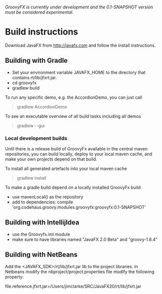 _GroovyFX is currently under development and the 0.1-SNAPSHOT version must be considered experimental_.

Build instructions
==================
Download JavaFX from http://javafx.com and follow the install instructions.

Building with Gradle
--------------------
* Set your environment variable JAVAFX_HOME to the directory that contains rt/lib/jfxrt.jar.
* cd groovyfx
* gradlew build

To run any specific demo, e.g. the AccordionDemo, you can just call
> gradlew AccordionDemo

To see an executable overview of all build tasks including all demos
> gradlew --gui

### Local development builds ###

Until there is a release build of GroovyFx available in the central maven
repositories, you can build locally, deploy to your local maven cache, and
make your own projects depend on that build.

To install all generated artefacts into your local maven cache
> gradlew install

To make a gradle build depend on a locally installed GroovyFx build
* use mavenLocal() as the repository
* add to dependencies: compile 'org.codehaus.groovy.modules.groovyfx:groovyfx:0.1-SNAPSHOT'

Building with IntellijIdea
--------------------------
* use the Groovyfx.iml module
* make sure to have libraries named "JavaFX 2.0 Beta" and "groovy-1.8.4"

Building with NetBeans
----------------------
Add the <JAVAFX_SDK>/rt/lib/jfxrt.jar lib to the project libraries.
In Netbeans modify the nbproject/project.properties file modify the following property:

file.reference.jfxrt.jar=/Users/jimclarke/SRC/JavaFX20/rt/lib/jfxrt.jar

